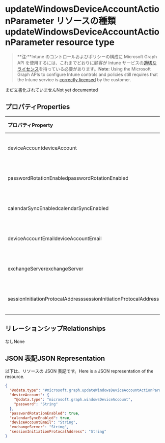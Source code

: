 # <a name="updatewindowsdeviceaccountactionparameter-resource-type"></a><span data-ttu-id="4c89e-101">updateWindowsDeviceAccountActionParameter リソースの種類</span><span class="sxs-lookup"><span data-stu-id="4c89e-101">updateWindowsDeviceAccountActionParameter resource type</span></span>

> <span data-ttu-id="4c89e-102">**注:**Intune のコントロールおよびポリシーの構成に Microsoft Graph API を使用するには、これまでどおりに顧客が Intune サービスの[適切なライセンス](https://go.microsoft.com/fwlink/?linkid=839381)を持っている必要があります。</span><span class="sxs-lookup"><span data-stu-id="4c89e-102">**Note:** Using the Microsoft Graph APIs to configure Intune controls and policies still requires that the Intune service is [correctly licensed](https://go.microsoft.com/fwlink/?linkid=839381) by the customer.</span></span>

<span data-ttu-id="4c89e-103">まだ文書化されていません</span><span class="sxs-lookup"><span data-stu-id="4c89e-103">Not yet documented</span></span>
## <a name="properties"></a><span data-ttu-id="4c89e-104">プロパティ</span><span class="sxs-lookup"><span data-stu-id="4c89e-104">Properties</span></span>
|<span data-ttu-id="4c89e-105">プロパティ</span><span class="sxs-lookup"><span data-stu-id="4c89e-105">Property</span></span>|<span data-ttu-id="4c89e-106">型</span><span class="sxs-lookup"><span data-stu-id="4c89e-106">Type</span></span>|<span data-ttu-id="4c89e-107">説明</span><span class="sxs-lookup"><span data-stu-id="4c89e-107">Description</span></span>|
|:---|:---|:---|
|<span data-ttu-id="4c89e-108">deviceAccount</span><span class="sxs-lookup"><span data-stu-id="4c89e-108">deviceAccount</span></span>|[<span data-ttu-id="4c89e-109">windowsDeviceAccount</span><span class="sxs-lookup"><span data-stu-id="4c89e-109">windowsDeviceAccount</span></span>](../resources/intune_devices_windowsdeviceaccount.md)|<span data-ttu-id="4c89e-110">まだ文書化されていません</span><span class="sxs-lookup"><span data-stu-id="4c89e-110">Not yet documented</span></span>|
|<span data-ttu-id="4c89e-111">passwordRotationEnabled</span><span class="sxs-lookup"><span data-stu-id="4c89e-111">passwordRotationEnabled</span></span>|<span data-ttu-id="4c89e-112">ブール型 (Boolean)</span><span class="sxs-lookup"><span data-stu-id="4c89e-112">Boolean</span></span>|<span data-ttu-id="4c89e-113">まだ文書化されていません</span><span class="sxs-lookup"><span data-stu-id="4c89e-113">Not yet documented</span></span>|
|<span data-ttu-id="4c89e-114">calendarSyncEnabled</span><span class="sxs-lookup"><span data-stu-id="4c89e-114">calendarSyncEnabled</span></span>|<span data-ttu-id="4c89e-115">ブール型 (Boolean)</span><span class="sxs-lookup"><span data-stu-id="4c89e-115">Boolean</span></span>|<span data-ttu-id="4c89e-116">まだ文書化されていません</span><span class="sxs-lookup"><span data-stu-id="4c89e-116">Not yet documented</span></span>|
|<span data-ttu-id="4c89e-117">deviceAccountEmail</span><span class="sxs-lookup"><span data-stu-id="4c89e-117">deviceAccountEmail</span></span>|<span data-ttu-id="4c89e-118">文字列型 (String)</span><span class="sxs-lookup"><span data-stu-id="4c89e-118">String</span></span>|<span data-ttu-id="4c89e-119">まだ文書化されていません</span><span class="sxs-lookup"><span data-stu-id="4c89e-119">Not yet documented</span></span>|
|<span data-ttu-id="4c89e-120">exchangeServer</span><span class="sxs-lookup"><span data-stu-id="4c89e-120">exchangeServer</span></span>|<span data-ttu-id="4c89e-121">文字列型 (String)</span><span class="sxs-lookup"><span data-stu-id="4c89e-121">String</span></span>|<span data-ttu-id="4c89e-122">まだ文書化されていません</span><span class="sxs-lookup"><span data-stu-id="4c89e-122">Not yet documented</span></span>|
|<span data-ttu-id="4c89e-123">sessionInitiationProtocalAddress</span><span class="sxs-lookup"><span data-stu-id="4c89e-123">sessionInitiationProtocalAddress</span></span>|<span data-ttu-id="4c89e-124">文字列型 (String)</span><span class="sxs-lookup"><span data-stu-id="4c89e-124">String</span></span>|<span data-ttu-id="4c89e-125">まだ文書化されていません</span><span class="sxs-lookup"><span data-stu-id="4c89e-125">Not yet documented</span></span>|

## <a name="relationships"></a><span data-ttu-id="4c89e-126">リレーションシップ</span><span class="sxs-lookup"><span data-stu-id="4c89e-126">Relationships</span></span>
<span data-ttu-id="4c89e-127">なし</span><span class="sxs-lookup"><span data-stu-id="4c89e-127">None</span></span>
## <a name="json-representation"></a><span data-ttu-id="4c89e-128">JSON 表記</span><span class="sxs-lookup"><span data-stu-id="4c89e-128">JSON Representation</span></span>
<span data-ttu-id="4c89e-129">以下は、リソースの JSON 表記です。</span><span class="sxs-lookup"><span data-stu-id="4c89e-129">Here is a JSON representation of the resource.</span></span>
<!-- {
  "blockType": "resource",
  "keyProperty": "id",
  "@odata.type": "microsoft.graph.updateWindowsDeviceAccountActionParameter"
}
-->
``` json
{
  "@odata.type": "#microsoft.graph.updateWindowsDeviceAccountActionParameter",
  "deviceAccount": {
    "@odata.type": "microsoft.graph.windowsDeviceAccount",
    "password": "String"
  },
  "passwordRotationEnabled": true,
  "calendarSyncEnabled": true,
  "deviceAccountEmail": "String",
  "exchangeServer": "String",
  "sessionInitiationProtocalAddress": "String"
}
```



